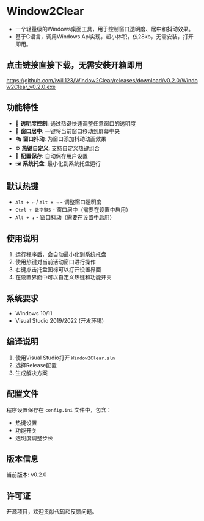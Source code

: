 # Window2Clear

- 一个轻量级的Windows桌面工具，用于控制窗口透明度、居中和抖动效果。
- 基于C语言，调用Windows Api实现，超小体积，仅28kb，无需安装，打开即用。

## 点击链接直接下载，无需安装开箱即用
https://github.com/iwill123/Window2Clear/releases/download/v0.2.0/Window2Clear_v0.2.0.exe

## 功能特性

- 🔄 **透明度控制**: 通过热键快速调整任意窗口的透明度
- 🎯 **窗口居中**: 一键将当前窗口移动到屏幕中央
- 🎭 **窗口抖动**: 为窗口添加抖动动画效果
- ⚙️ **热键自定义**: 支持自定义热键组合
- 💾 **配置保存**: 自动保存用户设置
- 🖼️ **系统托盘**: 最小化到系统托盘运行

## 默认热键

- `Alt + ←` / `Alt + →` - 调整窗口透明度
- `Ctrl + 数字键5` - 窗口居中（需要在设置中启用）
- `Alt + ↓` - 窗口抖动（需要在设置中启用）

## 使用说明

1. 运行程序后，会自动最小化到系统托盘
2. 使用热键对当前活动窗口进行操作
3. 右键点击托盘图标可以打开设置界面
4. 在设置界面中可以自定义热键和功能开关

## 系统要求

- Windows 10/11
- Visual Studio 2019/2022 (开发环境)

## 编译说明

1. 使用Visual Studio打开 `Window2Clear.sln`
2. 选择Release配置
3. 生成解决方案

## 配置文件

程序设置保存在 `config.ini` 文件中，包含：
- 热键设置
- 功能开关
- 透明度调整步长

## 版本信息

当前版本: v0.2.0

## 许可证

开源项目，欢迎贡献代码和反馈问题。
